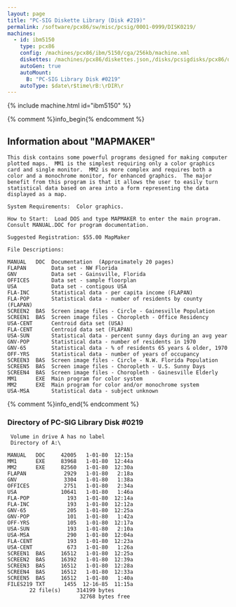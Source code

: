 ```yaml
---
layout: page
title: "PC-SIG Diskette Library (Disk #219)"
permalink: /software/pcx86/sw/misc/pcsig/0001-0999/DISK0219/
machines:
  - id: ibm5150
    type: pcx86
    config: /machines/pcx86/ibm/5150/cga/256kb/machine.xml
    diskettes: /machines/pcx86/diskettes.json,/disks/pcsigdisks/pcx86/diskettes.json
    autoGen: true
    autoMount:
      B: "PC-SIG Library Disk #0219"
    autoType: $date\r$time\rB:\rDIR\r
---
```


{% include machine.html id="ibm5150" %}

{% comment %}info_begin{% endcomment %}

## Information about "MAPMAKER"

    This disk contains some powerful programs designed for making computer
    plotted maps.  MM1 is the simplest requiring only a color graphics
    card and single monitor.  MM2 is more complex and requires both a
    color and a monochrome monitor, for enhanced graphics.  The major
    benefit from this program is that it allows the user to easily turn
    statistical data based on area into a form representing the data
    displayed as a map.
    
    System Requirements:  Color graphics.
    
    How to Start:  Load DOS and type MAPMAKER to enter the main program.
    Consult MANUAL.DOC for program documentation.
    
    Suggested Registration: $55.00 MapMaker
    
    File Descriptions:
    
    MANUAL   DOC  Documentation  (Approximately 20 pages)
    FLAPAN        Data set - NW Florida
    GNV           Data set - Gainsville, Florida
    OFFICES       Data set - sample floorplan
    USA           Data set - contigous USA
    FLA-INC       Statistical data - per capita income (FLAPAN)
    FLA-POP       Statistical data - number of residents by county (FLAPAN)
    SCREEN2  BAS  Screen image files - Circle - Gainesville Population
    SCREEN1  BAS  Screen image files - Choropleth - Office Residency
    USA-CENT      Centroid data set (USA)
    FLA-CENT      Centroid data set (FLAPAN)
    USA-SUN       Statistical data - percent sunny days during an avg year
    GNV-POP       Statistical data - number of residents in 1970
    GNV-65        Statistical data - % of residents 65 years & older, 1970
    OFF-YRS       Statistical data - number of years of occupancy
    SCREEN3  BAS  Screen image files - Circle - N.W. Florida Population
    SCREEN5  BAS  Screen image files - Choropleth - U.S. Sunny Days
    SCREEN4  BAS  Screen image files - Choropleth - Gainesville Elderly
    MM1      EXE  Main program for color system
    MM2      EXE  Main program for color and/or monochrome system
    USA-MSA       Statistical data - subject unknown
{% comment %}info_end{% endcomment %}


### Directory of PC-SIG Library Disk #0219

     Volume in drive A has no label
     Directory of A:\

    MANUAL   DOC     42005   1-01-80  12:15a
    MM1      EXE     83968   1-01-80  12:44a
    MM2      EXE     82560   1-01-80  12:30a
    FLAPAN            2929   1-01-80   2:18a
    GNV               3304   1-01-80   1:38a
    OFFICES           2751   1-01-80   2:34a
    USA              10641   1-01-80   1:46a
    FLA-POP            193   1-01-80  12:14a
    FLA-INC            193   1-01-80  12:12a
    GNV-65             205   1-01-80  12:25a
    GNV-POP            101   1-01-80   1:42a
    OFF-YRS            105   1-01-80  12:17a
    USA-SUN            193   1-01-80   2:10a
    USA-MSA            290   1-01-80  12:04a
    FLA-CENT           193   1-01-80  12:23a
    USA-CENT           673   1-01-80   1:26a
    SCREEN1  BAS     16512   1-01-80  12:25a
    SCREEN2  BAS     16392   1-01-80  12:39a
    SCREEN3  BAS     16512   1-01-80  12:28a
    SCREEN4  BAS     16512   1-01-80  12:33a
    SCREEN5  BAS     16512   1-01-80   1:40a
    FILES219 TXT      1455  12-16-85  11:15a
           22 file(s)     314199 bytes
                           32768 bytes free
